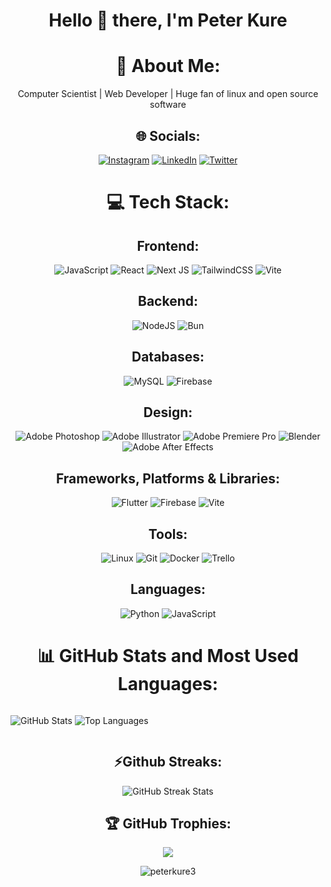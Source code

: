 <div align="center">

# Hello 👋 there, I'm Peter Kure

# 💫 About Me:

Computer Scientist | Web Developer | Huge fan of linux and open source software

## 🌐 Socials:

[![Instagram](https://img.shields.io/badge/Instagram-%23E4405F.svg?logo=Instagram&logoColor=white)](https://instagram.com/_peter43_) [![LinkedIn](https://img.shields.io/badge/LinkedIn-%230077B5.svg?logo=linkedin&logoColor=white)](https://linkedin.com/in/peterkure) [![Twitter](https://img.shields.io/badge/Twitter-%231DA1F2.svg?logo=Twitter&logoColor=white)](https://twitter.com/peterkure3)

# 💻 Tech Stack:

## Frontend:

 ![JavaScript](https://img.shields.io/badge/javascript-%23323330.svg?style=flat-square&logo=javascript&logoColor=%23F7DF1E) ![React](https://img.shields.io/badge/react-%2320232a.svg?style=flat-square&logo=react&logoColor=%2361DAFB) ![Next JS](https://img.shields.io/badge/Next-black?style=flat-square&logo=next.js&logoColor=white) ![TailwindCSS](https://img.shields.io/badge/tailwindcss-%2338B2AC.svg?style=flat-square&logo=tailwind-css&logoColor=white) ![Vite](https://img.shields.io/badge/vite-%23646CFF.svg?style=flat-square&logo=vite&logoColor=white)

## Backend:

 ![NodeJS](https://img.shields.io/badge/node.js-6DA55F?style=flat-square&logo=node.js&logoColor=white)  ![Bun](https://img.shields.io/badge/Bun-%23000000.svg?style=flat-square&logo=bun&logoColor=white)

## Databases:

 ![MySQL](https://img.shields.io/badge/mysql-%2300000f.svg?style=flat-square&logo=mysql&logoColor=white) ![Firebase](https://img.shields.io/badge/Firebase-039BE5?style=flat-square&logo=Firebase&logoColor=white)

## Design:

 ![Adobe Photoshop](https://img.shields.io/badge/adobe%20photoshop-%2331A8FF.svg?style=flat-square&logo=adobe%20photoshop&logoColor=white) ![Adobe Illustrator](https://img.shields.io/badge/adobe%20illustrator-%23FF9A00.svg?style=flat-square&logo=adobe%20illustrator&logoColor=white) ![Adobe Premiere Pro](https://img.shields.io/badge/Adobe%20Premiere%20Pro-9999FF.svg?style=flat-square&logo=Adobe%20Premiere%20Pro&logoColor=white) ![Blender](https://img.shields.io/badge/blender-%23F5792A.svg?style=flat-square&logo=blender&logoColor=white) ![Adobe After Effects](https://img.shields.io/badge/adobe%20after%20effects-%23000000.svg?style=flat-square&logo=adobe%20after%20effects&logoColor=white)

## Frameworks, Platforms & Libraries:

 ![Flutter](https://img.shields.io/badge/Flutter-%2302569B.svg?style=flat-square&logo=Flutter&logoColor=white) ![Firebase](https://img.shields.io/badge/firebase-%23039BE5.svg?style=flat-square&logo=firebase) ![Vite](https://img.shields.io/badge/vite-%23646CFF.svg?style=flat-square&logo=vite&logoColor=white)

## Tools:

 ![Linux](https://img.shields.io/badge/Linux-FCC624?style=flat-square&logo=linux&logoColor=black) ![Git](https://img.shields.io/badge/Git-fc6d26?style=flat-square&logo=git&logoColor=white) ![Docker](https://img.shields.io/badge/docker-%230db7ed.svg?style=flat-square&logo=docker&logoColor=white) ![Trello](https://img.shields.io/badge/Trello-%23026AA7.svg?style=flat-square&logo=Trello&logoColor=white)

## Languages:

![Python](https://img.shields.io/badge/python-3670A0?style=flat-square&logo=python&logoColor=ffdd54) ![JavaScript](https://img.shields.io/badge/javascript-%23323330.svg?style=flat-square&logo=javascript&logoColor=%23F7DF1E)

# 📊 GitHub Stats and Most Used Languages:

<div align="center" style="display: flex;">
    <p><img align="centre" src="https://github-readme-stats.vercel.app/api?username=peterkure3&theme=react&hide_border=false&include_all_commits=true&count_private=true&layout=compact&line_height=20" alt="GitHub Stats">
    <img align="centre" src="https://github-readme-stats.vercel.app/api/top-langs/?username=peterkure3&theme=react&hide_border=false&include_all_commits=true&count_private=true&layout=compact&line_height=20" alt="Top Languages"></p>
</div>

## ⚡Github Streaks:

<div><img src="https://github-readme-streak-stats.herokuapp.com/?user=peterkure3&theme=react&layout=compact&hide_border=false" alt="GitHub Streak Stats"></div>

## 🏆 GitHub Trophies:

![](https://github-profile-trophy.vercel.app/?username=peterkure3&theme=gitdimmed&row=1$no-frame=false&no-bg=false&margin-w=4)


<p> <img src="https://komarev.com/ghpvc/?username=peterkure3&label=Profile%20views&color=0e75b6&style=flat" alt="peterkure3" /> </p>

</div>

